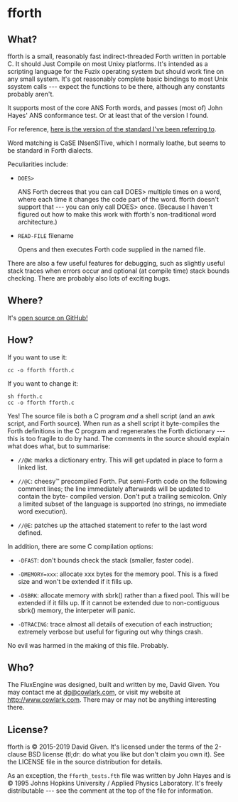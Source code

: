 fforth
======

What?
-----

fforth is a small, reasonably fast indirect-threaded Forth written in portable
C. It should Just Compile on most Unixy platforms. It's intended as a scripting
language for the Fuzix operating system but should work fine on any small
system. It's got reasonably complete basic bindings to most Unix ssystem calls
--- expect the functions to be there, although any constants probably aren't.

It supports most of the core ANS Forth words, and passes (most of) John 
Hayes' ANS conformance test. Or at least that of the version I found.

For reference, [here is the version of the standard I've been referring to](
http://lars.nocrew.org/dpans/dpans6.htm).

Word matching is CaSE INsenSITive, which I normally loathe, but seems to be
standard in Forth dialects.

Peculiarities include:

  - `DOES>`

    ANS Forth decrees that you can call DOES> multiple times on a word, where
    each time it changes the code part of the word. fforth doesn't support
    that --- you can only call DOES> once. (Because I haven't figured out how
    to make this work with fforth's non-traditional word architecture.)

  - `READ-FILE` filename

     Opens and then executes Forth code supplied in the named file.

There are also a few useful features for debugging, such as slightly useful
stack traces when errors occur and optional (at compile time) stack bounds
checking. There are probably also lots of exciting bugs.


Where?
------

It's [open source on GitHub!](https://github.com/davidgiven/fforth)


How?
----

If you want to use it:

    cc -o fforth fforth.c

If you want to change it:

	sh fforth.c
	cc -o fforth fforth.c

Yes! The source file is both a C program _and_ a shell script (and an awk
script, and Forth source). When run as a shell script it byte-compiles the
Forth definitions in the C program and regenerates the Forth dictionary ---
this is too fragile to do by hand. The comments in the source should explain
what does what, but to summarise:

  - `//@W`: marks a dictionary entry. This will get updated in place to form a
	linked list.

  - `//@C`: cheesy™ precompiled Forth. Put semi-Forth code on the following
	comment lines; the line immediately afterwards will be updated to contain
	the byte- compiled version. Don't put a trailing semicolon. Only a limited
	subset of the language is supported (no strings, no immediate word
	execution).

  - `//@E`: patches up the attached statement to refer to the last word defined.

In addition, there are some C compilation options:

  - `-DFAST`: don't bounds check the stack (smaller, faster code).

  - `-DMEMORY=xxx`: allocate xxx bytes for the memory pool. This is a fixed
	size and won't be extended if it fills up.

  - `-DSBRK`: allocate memory with sbrk() rather than a fixed pool. This will
	be extended if it fills up. If it cannot be extended due to non-contiguous
	sbrk() memory, the interpeter will panic.

  - `-DTRACING`: trace almost all details of execution of each instruction;
    extremely verbose but useful for figuring out why things crash.

No evil was harmed in the making of this file. Probably.


Who?
----

The FluxEngine was designed, built and written by me, David Given. You may
contact me at dg@cowlark.com, or visit my website at http://www.cowlark.com.
There may or may not be anything interesting there.


License?
--------

fforth is © 2015-2019 David Given. It's licensed under the terms of the 2-clause
BSD license (tl;dr: do what you like but don't claim you own it). See the
LICENSE file in the source distribution for details.

As an exception, the `fforth_tests.fth` file was written by John Hayes and is
© 1995 Johns Hopkins University / Applied Physics Laboratory. It's freely
distributable --- see the comment at the top of the file for information.

